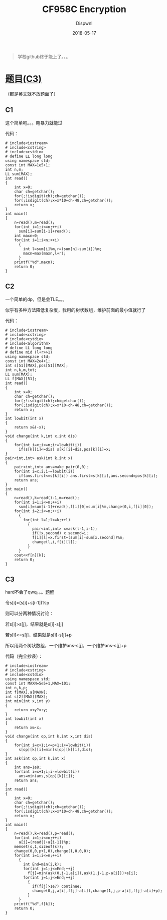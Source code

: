 ﻿---
layout:     post
title:      "CF958C Encryption"
date:       2018-05-17
author:     "Dispwnl"
header-img: "img/used/395.jpg"
catalog: true
tags:
    - 动态规划
    - 树状数组
    - 比赛
---
>学校github终于能上了。。。

# [题目(C3)](http://codeforces.com/problemset/problem/958/C3)

（都是英文就不放题面了）

## C1
这个简单吧。。。瞎暴力就能过

代码：
```
# include<iostream>
# include<cstring>
# include<cstdio>
# define LL long long
using namespace std;
const int MAX=1e5+1;
int n,m;
LL sum[MAX];
int read()
{
	int x=0;
	char ch=getchar();
	for(;!isdigit(ch);ch=getchar());
	for(;isdigit(ch);x=x*10+ch-48,ch=getchar());
	return x;
}
int main()
{
	n=read(),m=read();
	for(int i=1;i<=n;++i)
	  sum[i]=sum[i-1]+read();
	int maxn=0;
	for(int i=1;i<n;++i)
	  {
	  	int l=sum[i]%m,r=(sum[n]-sum[i])%m;
	  	maxn=max(maxn,l+r);
	  }
	printf("%d",maxn);
	return 0;
}
```

## C2
一个简单的dp，但是会TLE。。。

似乎有多种方法降低复杂度，我用的树状数组，维护前面的最小值就行了

代码：
```
# include<iostream>
# include<cstring>
# include<cstdio>
# include<algorithm>
# define LL long long
# define mid (l+r>>1)
using namespace std;
const int MAX=2e4+1;
int s[51][MAX],pos[51][MAX];
int n,k,m,tot;
LL sum[MAX];
LL f[MAX][51];
int read()
{
	int x=0;
	char ch=getchar();
	for(;!isdigit(ch);ch=getchar());
	for(;isdigit(ch);x=x*10+ch-48,ch=getchar());
	return x;
}
int lowbit(int x)
{
	return x&(-x);
}
void change(int k,int x,int dis)
{
	for(int i=x;i<=n;i+=lowbit(i))
	  if(s[k][i]<=dis) s[k][i]=dis,pos[k][i]=x;
}
pair<int,int> ask(int k,int x)
{
	pair<int,int> ans=make_pair(0,0);
	for(int i=x;i;i-=lowbit(i))
	  if(ans.first<=s[k][i]) ans.first=s[k][i],ans.second=pos[k][i];
	return ans;
}
int main()
{
	n=read(),k=read()-1,m=read();
	for(int i=1;i<=n;++i)
	  sum[i]=sum[i-1]+read(),f[i][0]=sum[i]%m,change(0,i,f[i][0]);
	for(int i=2;i<=n;++i)
	  {
	  	for(int l=1;l<=k;++l)
	      {
	      	pair<int,int> x=ask(l-1,i-1);
	      	if(!x.second) x.second=i;
	      	f[i][l]=x.first+(sum[i]-sum[x.second])%m;
	      	change(l,i,f[i][l]);
		  }
	  }
	cout<<f[n][k];
	return 0;
}
```

## C3
hard不会了qwq。。。[题解](https://blog.csdn.net/u013534123/article/details/80022683)

令s[i]=(s[i]+s[i-1])%p

则可以分两种情况讨论：

若s[i]>s[j]，结果就是s[i]-s[j]

若s[i]<=s[j]，结果就是s[i]-s[j]+p

所以用两个树状数组，一个维护ans-s[j]，一个维护ans-s[j]+p

代码（完全抄袭）：
```
# include<iostream>
# include<cstring>
# include<cstdio>
using namespace std;
const int MAXN=5e5+1,MAX=101;
int n,k,p;
int f[MAX],a[MAXN];
int s[2][MAX][MAX];
int min(int x,int y)
{
	return x<y?x:y;
}
int lowbit(int x)
{
	return x&-x;
}
void change(int op,int k,int x,int dis)
{
	for(int i=x+1;i<=p+1;i+=lowbit(i))
	  s[op][k][i]=min(s[op][k][i],dis);
}
int ask(int op,int k,int x)
{
	int ans=1e8;
	for(int i=x+1;i;i-=lowbit(i))
	  ans=min(ans,s[op][k][i]);
	return ans;
}
int read()
{
	int x=0;
	char ch=getchar();
	for(;!isdigit(ch);ch=getchar());
	for(;isdigit(ch);x=x*10+ch-48,ch=getchar());
	return x;
}
int main()
{
	n=read(),k=read(),p=read();
	for(int i=1;i<=n;++i)
	  a[i]=(read()+a[i-1])%p;
	memset(s,1,sizeof(s));
	change(0,0,p+1,0),change(1,0,0,0);
	for(int i=1;i<=n;++i)
	  {
	  	int End=min(i,k);
	  	for(int j=1;j<=End;++j)
	  	  f[j]=min(ask(0,j-1,a[i]),ask(1,j-1,p-a[i]))+a[i];
	  	for(int j=1;j<=End;++j)
	  	  {
	  	  	if(f[j]>1e7) continue;
	  	  	change(0,j,a[i],f[j]-a[i]),change(1,j,p-a[i],f[j]-a[i]+p);
		  }
	  }
	printf("%d",f[k]);
	return 0;
}
```
